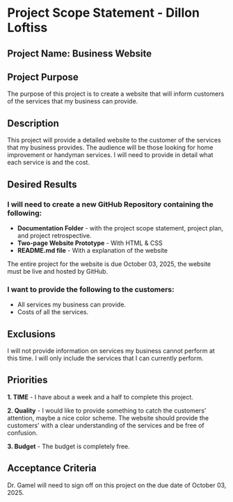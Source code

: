# Project Scope Statement - Dillon Loftiss

## Project Name: Business Website

## Project Purpose
The purpose of this project is to create a website that will inform customers of the services that my business can provide.
## Description
This project will provide a detailed website to the customer of the services that my business provides. The audience will be those looking for home improvement or handyman services. I will need to provide in detail what each service is and the cost. 
## Desired Results
### I will need to create a new GitHub Repository containing the following: 
* __Documentation Folder__ - with the project scope statement, project plan, and project retrospective.
* __Two-page Website Prototype__ - With HTML & CSS
* __README.md file__ - With a explanation of the website

The entire project for the website is due October 03, 2025, the website must be live and hosted by GitHub.

### I want to provide the following to the customers:
* All services my business can provide.
* Costs of all the services.

## Exclusions
I will not provide information on services my business cannot perform at this time. I will only include the services that I can currently perform. 

## Priorities
__1. TIME__ - I have about a week and a half to complete this project. 

__2. Quality__ - I would like to provide something to catch the customers' attention, maybe a nice color scheme. The website should provide the customers' with a clear understanding of the services and be free of confusion. 

__3. Budget__ - The budget is completely free.

## Acceptance Criteria
Dr. Gamel will need to sign off on this project on the due date of October 03, 2025.  
